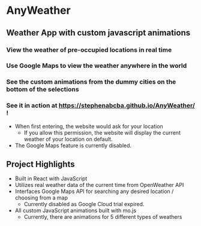 # AnyWeather

## Weather App with custom javascript animations 

### View the weather of pre-occupied locations in real time

### Use Google Maps to view the weather anywhere in the world

### See the custom animations from the dummy cities on the bottom of the selections


### See it in action at https://stephenabcba.github.io/AnyWeather/ !
- When first entering, the website would ask for your location
  - If you allow this permission, the website will display the current weather of your location on default.
- The Google Maps feature is currently disabled.

## Project Highlights
- Built in React with JavaScript
- Utilizes real weather data of the current time from OpenWeather API
- Interfaces Google Maps API for searching any desired location / choosing from a map
  - Currently disabled as Google Cloud trial expired.
- All custom JavaScript animations built with <a ref="https://mojs.github.io/">mo.js</a>
  - Currently, there are animations for 5 different types of weathers